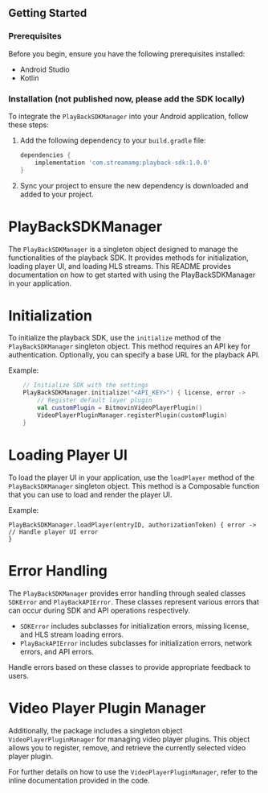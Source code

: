 ## Getting Started

### Prerequisites

Before you begin, ensure you have the following prerequisites installed:

- Android Studio
- Kotlin

### Installation (not published now, please add the SDK locally)

To integrate the `PlayBackSDKManager` into your Android application, follow these steps:

1. Add the following dependency to your `build.gradle` file:

    ```groovy
    dependencies {
        implementation 'com.streamamg:playback-sdk:1.0.0'
    }
    ```

2. Sync your project to ensure the new dependency is downloaded and added to your project.

# PlayBackSDKManager

The `PlayBackSDKManager` is a singleton object designed to manage the functionalities of the playback SDK. It provides methods for initialization, loading player UI, and loading HLS streams. This README provides documentation on how to get started with using the PlayBackSDKManager in your application.

# Initialization

To initialize the playback SDK, use the `initialize` method of the `PlayBackSDKManager` singleton object. This method requires an API key for authentication. Optionally, you can specify a base URL for the playback API.

Example:

```kotlin
    // Initialize SDK with the settings
    PlayBackSDKManager.initialize("<API_KEY>") { license, error ->
        // Register default layer plugin 
        val customPlugin = BitmovinVideoPlayerPlugin()
        VideoPlayerPluginManager.registerPlugin(customPlugin)
    }
```


# Loading Player UI

To load the player UI in your application, use the `loadPlayer` method of the `PlayBackSDKManager` singleton object. This method is a Composable function that you can use to load and render the player UI.

Example:

```
PlayBackSDKManager.loadPlayer(entryID, authorizationToken) { error -> 
// Handle player UI error 
} 
```

# Error Handling

The `PlayBackSDKManager` provides error handling through sealed classes `SDKError` and `PlayBackAPIError`. These classes represent various errors that can occur during SDK and API operations respectively.

- `SDKError` includes subclasses for initialization errors, missing license, and HLS stream loading errors.
- `PlayBackAPIError` includes subclasses for initialization errors, network errors, and API errors.

Handle errors based on these classes to provide appropriate feedback to users.

# Video Player Plugin Manager

Additionally, the package includes a singleton object `VideoPlayerPluginManager` for managing video player plugins. This object allows you to register, remove, and retrieve the currently selected video player plugin.

For further details on how to use the `VideoPlayerPluginManager`, refer to the inline documentation provided in the code.
